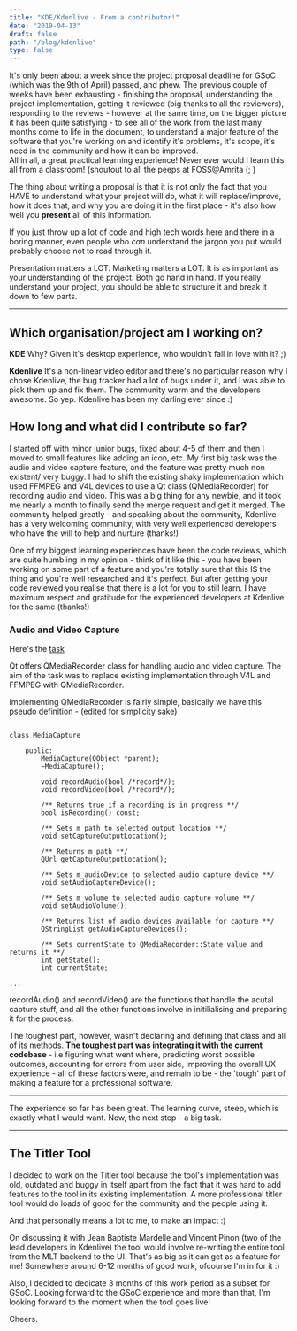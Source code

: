 ```yaml
---
title: "KDE/Kdenlive - From a contributor!"
date: "2019-04-13"
draft: false
path: "/blog/kdenlive"
type: false
---
```


It's only been about a week since the project proposal deadline for GSoC (which was the 9th of April) passed, and phew. The previous couple of weeks have been exhausting - finishing the proposal, understanding the project implementation, getting it reviewed (big thanks to all the reviewers), responding to the reviews -  however at the same time, on the bigger picture it has been quite satisfying - to see all of the work from the last many months come to life in the document, to understand a major feature of the software that you're working on and identify it's problems, it's scope, it's need in the community and how it can be improved.  <br>
All in all, a great practical learning experience! Never ever would I learn this all from a classroom! (shoutout to all the peeps at FOSS@Amrita (; ) 

The thing about writing a proposal is that it is not only the fact that you HAVE to understand what your project will do, what it will replace/improve, how it does that, and why you are doing it in the first place - it's also how well you **present** all of this information. 

If you just throw up a lot of code and high tech words here and there in a boring manner, even people who *can* understand the jargon you put would probably choose not to read through it.

Presentation matters a LOT. Marketing matters a LOT. It is as important as your understanding of the project. Both go hand in hand. If you really understand your project, you should be able to structure it and break it down to few parts. 

----

## Which organisation/project am I working on?

**KDE** Why? Given it's desktop experience, who wouldn't fall in love with it? ;)

**Kdenlive** It's a non-linear video editor and there's no particular reason why I chose Kdenlive, the bug tracker had a lot of bugs under it, and I was able to pick them up and fix them. The community  warm and the developers awesome. So yep. Kdenlive has been my darling ever since :) 


## How long and what did I contribute so far?

I started off with minor junior bugs, fixed about 4-5 of them and then I moved to small features like adding an icon, etc. My first big task was the audio and video capture feature, and the feature was pretty much non existent/ very buggy. I had to shift the existing shaky implementation which used FFMPEG and V4L devices to use a Qt class (QMediaRecorder) for recording audio and video. This was a big thing for any newbie, and it took me nearly a month to finally send the merge request and get it merged. The community helped greatly - and speaking about the community, Kdenlive has a very welcoming community, with very well experienced developers who have the will to help and nurture (thanks!) 

One of my biggest learning experiences have been the code reviews, which are quite humbling in my opinion - think of it like this - you have been working on some part of a feature and you're totally sure that this IS the thing and you're well researched and it's perfect. But after getting your code reviewed you realise that there is a lot for you to still learn. I have maximum respect and gratitude for the experienced developers at Kdenlive for the same (thanks!)


### Audio and Video Capture

Here's the [task](https://phabricator.kde.org/T9292)

Qt offers QMediaRecorder class for handling audio and video capture. The aim of the task was to replace existing implementation through V4L and FFMPEG with QMediaRecorder.

Implementing QMediaRecorder is fairly simple, basically we have this pseudo definition - (edited for simplicity sake)

```

class MediaCapture 

	public:
	    MediaCapture(QObject *parent);
	    ~MediaCapture();

	    void recordAudio(bool /*record*/);
	    void recordVideo(bool /*record*/);

	    /** Returns true if a recording is in progress **/
	    bool isRecording() const;

	    /** Sets m_path to selected output location **/
	    void setCaptureOutputLocation();

	    /** Returns m_path **/
	    QUrl getCaptureOutputLocation();

	    /** Sets m_audioDevice to selected audio capture device **/
	    void setAudioCaptureDevice();

	    /** Sets m_volume to selected audio capture volume **/
	    void setAudioVolume();

	    /** Returns list of audio devices available for capture **/
	    QStringList getAudioCaptureDevices();

	    /** Sets currentState to QMediaRecorder::State value and returns it **/
	    int getState();
	    int currentState;

...

```

recordAudio() and recordVideo() are the functions that handle the acutal capture stuff, and all the other functions involve in initilialising and preparing it for the process.


The toughest part, however, wasn't declaring and defining that class and all of its methods. **The toughest part was integrating it with the current codebase** - i.e figuring what went where, predicting worst possible outcomes, accounting for errors from user side, improving the overall UX experience - all of these factors were, and remain to be - the 'tough' part of making a feature for a professional software. 

------------

The experience so far has been great. The learning curve, steep, which is exactly what I would want. Now, the next step - a big task.

------

## The Titler Tool

I decided to work on the Titler tool because the tool's implementation was old, outdated and buggy in itself apart from the fact that it was hard to add features to the tool in its existing implementation. A more professional titler tool would do loads of good for the community and the people using it. 

And that personally means a lot to me, to make an impact :) 

On discussing it with Jean Baptiste Mardelle and Vincent Pinon (two of the lead developers in Kdenlive) the tool would involve re-writing the entire tool from the MLT backend to the UI. That's as big as it can get as a feature for me!
Somewhere around 6-12 months of good work, ofcourse I'm in for it :) 

Also, I decided to dedicate 3 months of this work period as a subset for GSoC. Looking forward to the GSoC experience and more than that, I'm looking forward to the moment when the tool goes live! 

Cheers.



















